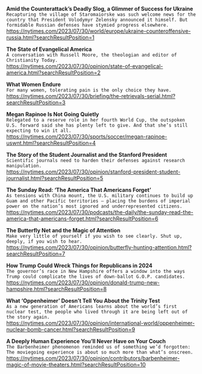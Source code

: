 **Amid the Counterattack’s Deadly Slog, a Glimmer of Success for Ukraine**\
`Recapturing the village of Staromaiorske was such welcome news for the country that President Volodymyr Zelensky announced it himself. But formidable Russian defenses have stymied progress elsewhere.`\
https://nytimes.com/2023/07/30/world/europe/ukraine-counteroffensive-russia.html?searchResultPosition=1

**The State of Evangelical America**\
`A conversation with Russell Moore, the theologian and editor of Christianity Today.`\
https://nytimes.com/2023/07/30/opinion/state-of-evangelical-america.html?searchResultPosition=2

**What Women Endure**\
`For many women, tolerating pain is the only choice they have.`\
https://nytimes.com/2023/07/30/briefing/the-retrievals-serial.html?searchResultPosition=3

**Megan Rapinoe Is Not Going Quietly**\
`Relegated to a reserve role in her fourth World Cup, the outspoken U.S. forward said she has plenty left to give. And that she’s still expecting to win it all.`\
https://nytimes.com/2023/07/30/sports/soccer/megan-rapinoe-uswnt.html?searchResultPosition=4

**The Story of the Student Journalist and the Stanford President**\
`Scientific journals need to harden their defenses against research manipulation.`\
https://nytimes.com/2023/07/30/opinion/stanford-president-student-journalist.html?searchResultPosition=5

**The Sunday Read: ‘The America That Americans Forget’**\
`As tensions with China mount, the U.S. military continues to build up Guam and other Pacific territories — placing the burdens of imperial power on the nation’s most ignored and underrepresented citizens.`\
https://nytimes.com/2023/07/30/podcasts/the-daily/the-sunday-read-the-america-that-americans-forget.html?searchResultPosition=6

**The Butterfly Net and the Magic of Attention**\
`Make very little of yourself if you wish to see clearly. Shut up, deeply, if you wish to hear.`\
https://nytimes.com/2023/07/30/opinion/butterfly-hunting-attention.html?searchResultPosition=7

**How Trump Could Wreck Things for Republicans in 2024**\
`The governor’s race in New Hampshire offers a window into the ways Trump could complicate the lives of down-ballot G.O.P. candidates.`\
https://nytimes.com/2023/07/30/opinion/donald-trump-new-hampshire.html?searchResultPosition=8

**What ‘Oppenheimer’ Doesn’t Tell You About the Trinity Test**\
`As a new generation of Americans learns about the world’s first nuclear test, the people who lived through it are being left out of the story again.`\
https://nytimes.com/2023/07/30/opinion/international-world/oppenheimer-nuclear-bomb-cancer.html?searchResultPosition=9

**A Deeply Human Experience You’ll Never Have on Your Couch**\
`The Barbenheimer phenomenon reminded us of something we’d forgotten: The moviegoing experience is about so much more than what’s onscreen.`\
https://nytimes.com/2023/07/30/opinion/contributors/barbenheimer-magic-of-movie-theaters.html?searchResultPosition=10

